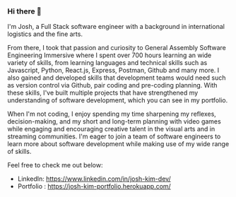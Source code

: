 ### Hi there 👋

I'm Josh, a Full Stack software engineer with a background in international logistics and the fine arts.

From there, I took that passion and curiosity to General Assembly Software Engineering Immersive where I spent over 700 hours learning an wide variety of skills, from learning languages and technical skills such as Javascript, Python, React.js, Express, Postman, Github and many more. I also gained and developed skills that development teams would need such as version control via Github,  pair coding and pre-coding planning. With these skills, I've built multiple projects that have strengthened my understanding of software development, which you can see in my portfolio.

When I'm not coding, I enjoy spending my time sharpening my reflexes, decision-making, and my short and long-term planning with video games while engaging and encouraging creative talent in the visual arts and in streaming communities. I'm eager to join a team of software engineers to learn more about software development while making use of my wide range of skills.

Feel free to check me out below:

- LinkedIn: https://www.linkedin.com/in/josh-kim-dev/
- Portfolio : https://josh-kim-portfolio.herokuapp.com/

<!--
**jkim057/jkim057** is a ✨ _special_ ✨ repository because its `README.md` (this file) appears on your GitHub profile.

Here are some ideas to get you started:

- 🔭 I’m currently working on ...
- 🌱 I’m currently learning ...
- 👯 I’m looking to collaborate on ...
- 🤔 I’m looking for help with ...
- 💬 Ask me about ...
- 📫 How to reach me: ...
- 😄 Pronouns: ...
- ⚡ Fun fact: ...

oof it's hard to think up of nice things.
-->
